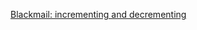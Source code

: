 [Blackmail: incrementing and decrementing](http://www.cs.umd.edu/class/fall2019/cmsc430/Blackmail.html)
